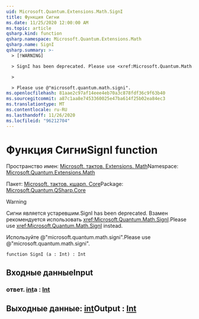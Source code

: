 ```yaml
---
uid: Microsoft.Quantum.Extensions.Math.SignI
title: Функция Сигни
ms.date: 11/25/2020 12:00:00 AM
ms.topic: article
qsharp.kind: function
qsharp.namespace: Microsoft.Quantum.Extensions.Math
qsharp.name: SignI
qsharp.summary: >-
  > [!WARNING]

  > SignI has been deprecated. Please use <xref:Microsoft.Quantum.Math.SignI> instead.

  >

  > Please use @"microsoft.quantum.math.signi".
ms.openlocfilehash: 81aae2c97af14eee4eb70a3c878fdf36c9f63b40
ms.sourcegitcommit: a87c1aa8e7453360025e47ba614f25b02ea84ec3
ms.translationtype: MT
ms.contentlocale: ru-RU
ms.lasthandoff: 11/26/2020
ms.locfileid: "96212704"
---
```

# <a name="signi-function"></a><span data-ttu-id="12b07-102">Функция Сигни</span><span class="sxs-lookup"><span data-stu-id="12b07-102">SignI function</span></span>

<span data-ttu-id="12b07-103">Пространство имен: [Microsoft. тактов. Extensions. Math](xref:Microsoft.Quantum.Extensions.Math)</span><span class="sxs-lookup"><span data-stu-id="12b07-103">Namespace: [Microsoft.Quantum.Extensions.Math](xref:Microsoft.Quantum.Extensions.Math)</span></span>

<span data-ttu-id="12b07-104">Пакет: [Microsoft. тактов. кшарп. Core](https://nuget.org/packages/Microsoft.Quantum.QSharp.Core)</span><span class="sxs-lookup"><span data-stu-id="12b07-104">Package: [Microsoft.Quantum.QSharp.Core](https://nuget.org/packages/Microsoft.Quantum.QSharp.Core)</span></span>


> [!WARNING]
> <span data-ttu-id="12b07-105">Сигни является устаревшим.</span><span class="sxs-lookup"><span data-stu-id="12b07-105">SignI has been deprecated.</span></span> <span data-ttu-id="12b07-106">Взамен рекомендуется использовать <xref:Microsoft.Quantum.Math.SignI>.</span><span class="sxs-lookup"><span data-stu-id="12b07-106">Please use <xref:Microsoft.Quantum.Math.SignI> instead.</span></span>
>
> <span data-ttu-id="12b07-107">Используйте @"microsoft.quantum.math.signi".</span><span class="sxs-lookup"><span data-stu-id="12b07-107">Please use @"microsoft.quantum.math.signi".</span></span>



```qsharp
function SignI (a : Int) : Int
```


## <a name="input"></a><span data-ttu-id="12b07-108">Входные данные</span><span class="sxs-lookup"><span data-stu-id="12b07-108">Input</span></span>

### <a name="a--int"></a><span data-ttu-id="12b07-109">ответ. [int](xref:microsoft.quantum.lang-ref.int)</span><span class="sxs-lookup"><span data-stu-id="12b07-109">a : [Int](xref:microsoft.quantum.lang-ref.int)</span></span>





## <a name="output--int"></a><span data-ttu-id="12b07-110">Выходные данные: [int](xref:microsoft.quantum.lang-ref.int)</span><span class="sxs-lookup"><span data-stu-id="12b07-110">Output : [Int](xref:microsoft.quantum.lang-ref.int)</span></span>

